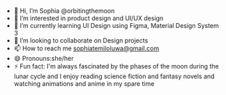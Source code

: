 - 👋 Hi, I’m Sophia @orbitingthemoon
- 👀 I’m interested in product design and UI/UX design
- 🌱 I’m currently learning UI Design using Figma, Material Design System 3
- 💞️ I’m looking to collaborate on Design projects
- 📫 How to reach me sophiatemiloluwa@gmail.com
- 😄 Pronouns:she/her
- ⚡ Fun fact: I'm always fascinated by the phases of the moon during the lunar cycle and I enjoy reading science fiction and fantasy novels and watching animations and anime in my spare time 

<!---
orbitingthemoon/orbitingthemoon is a ✨ special ✨ repository because its `README.md` (this file) appears on your GitHub profile.
You can click the Preview link to take a look at your changes.
--->
